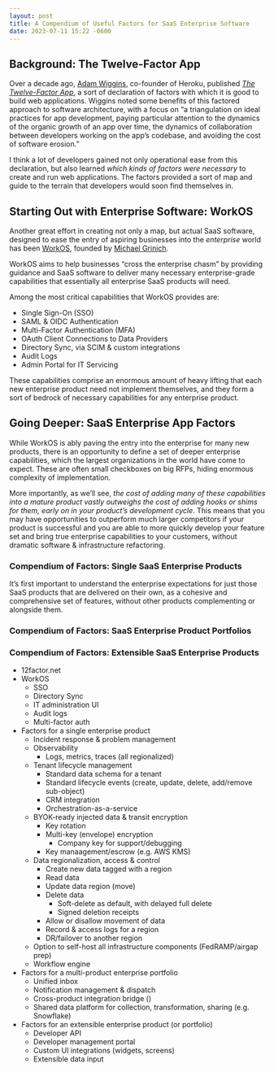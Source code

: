 ```yaml
---
layout: post
title: A Compendium of Useful Factors for SaaS Enterprise Software
date: 2023-07-11 15:22 -0600
---
```


## Background: The Twelve-Factor App

Over a decade ago, [Adam Wiggins][1], co-founder of Heroku, published _[The
Twelve-Factor App][2]_, a sort of declaration of factors with which it is good
to build web applications. Wiggins noted some benefits of this factored approach
to software architecture, with a focus on “a triangulation on ideal practices
for app development, paying particular attention to the dynamics of the organic
growth of an app over time, the dynamics of collaboration between developers
working on the app’s codebase, and avoiding the cost of software erosion.”

I think a lot of developers gained not only operational ease from this
declaration, but also learned _which kinds of factors were necessary_ to create
and run web applications. The factors provided a sort of map and guide to the
terrain that developers would soon find themselves in.

## Starting Out with Enterprise Software: WorkOS

Another great effort in creating not only a map, but actual SaaS software,
designed to ease the entry of aspiring businesses into the _enterprise_ world
has been [WorkOS][3], founded by [Michael Grinich][4].

WorkOS aims to help businesses “cross the enterprise chasm” by providing
guidance and SaaS software to deliver many necessary enterprise-grade
capabilities that essentially all enterprise SaaS products will need.

Among the most critical capabilities that WorkOS provides are:

 * Single Sign-On (SSO)
 * SAML & OIDC Authentication
 * Multi-Factor Authentication (MFA)
 * OAuth Client Connections to Data Providers
 * Directory Sync, via SCIM & custom integrations
 * Audit Logs
 * Admin Portal for IT Servicing

These capabilities comprise an enormous amount of heavy lifting that each new
enterprise product need not implement themselves, and they form a sort of
bedrock of necessary capabilities for any enterprise product.

## Going Deeper: SaaS Enterprise App Factors

While WorkOS is ably paving the entry into the enterprise for many new products,
there is an opportunity to define a set of deeper enterprise capabilities, which
the largest organizations in the world have come to expect. These are often
small checkboxes on big RFPs, hiding enormous complexity of implementation.

More importantly, as we’ll see, _the cost of adding many of these capabilities
into a mature product vastly outweighs the cost of adding hooks or shims for
them, early on in your product’s development cycle_. This means that you may
have opportunities to outperform much larger competitors if your product is
successful and you are able to more quickly develop your feature set and bring
true enterprise capabilities to your customers, without dramatic software &
infrastructure refactoring.

### Compendium of Factors: Single SaaS Enterprise Products

It’s first important to understand the enterprise expectations for just those
SaaS products that are delivered on their own, as a cohesive and comprehensive
set of features, without other products complementing or alongside them.



### Compendium of Factors: SaaS Enterprise Product Portfolios


### Compendium of Factors: Extensible SaaS Enterprise Products


[1]: https://adamwiggins.com
[2]: https://12factor.net
[3]: https://workos.com
[4]: https://www.linkedin.com/in/grinich/


* 12factor.net
* WorkOS
  * SSO
  * Directory Sync
  * IT administration UI
  * Audit logs
  * Multi-factor auth
* Factors for a single enterprise product
  * Incident response & problem management
  * Observability
    * Logs, metrics, traces (all regionalized)
  * Tenant lifecycle management
    * Standard data schema for a tenant
    * Standard lifecycle events (create, update, delete, add/remove sub-object)
    * CRM integration
    * Orchestration-as-a-service
  * BYOK-ready injected data & transit encryption
    * Key rotation
    * Multi-key (envelope) encryption
      * Company key for support/debugging
    * Key manaagement/escrow (e.g. AWS KMS)
  * Data regionalization, access & control
    * Create new data tagged with a region
    * Read data
    * Update data region (move)
    * Delete data
      * Soft-delete as default, with delayed full delete
      * Signed deletion receipts
    * Allow or disallow movement of data
    * Record & access logs for a region
    * DR/failover to another region
  * Option to self-host all infrastructure components (FedRAMP/airgap prep)
  * Workflow engine
* Factors for a multi-product enterprise portfolio
  * Unified inbox
  * Notification management & dispatch
  * Cross-product integration bridge ()
  * Shared data platform for collection, transformation, sharing (e.g. Snowflake)
* Factors for an extensible enterprise product (or portfolio)
  * Developer API
  * Developer management portal
  * Custom UI integrations (widgets, screens)
  * Extensible data input
